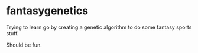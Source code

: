 fantasygenetics
===============

Trying to learn go by creating a genetic algorithm to do some fantasy sports
stuff.

Should be fun.